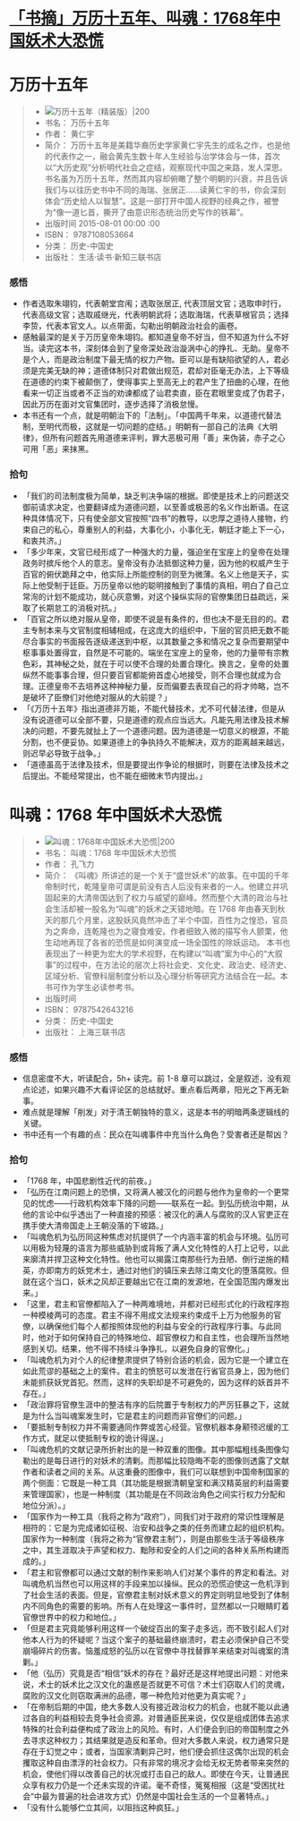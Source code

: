 # [「书摘」万历十五年、叫魂：1768年中国妖术大恐慌](https://github.com/hadwinn/blog/issues/15)

# 万历十五年
> - ![ 万历十五年（精装版）|200](https://wfqqreader-1252317822.image.myqcloud.com/cover/995/840995/t7_840995.jpg)
> - 书名： 万历十五年
> - 作者： 黄仁宇
> - 简介： 万历十五年是美籍华裔历史学家黄仁宇先生的成名之作，也是他的代表作之一，融会黄先生数十年人生经验与治学体会与一体，首次以“大历史观”分析明代社会之症结，观察现代中国之来路，发人深思。书名虽为万历十五年，然而其内容却俯瞰了整个明朝的兴衰，并且告诉我们与以往历史书中不同的海瑞、张居正……读黄仁宇的书，你会深刻体会“历史给人以智慧”。这是一部打开中国人视野的经典之作，被誉为“像一道匕首，撕开了由意识形态统治历史写作的铁幕”。
> - 出版时间 2015-08-01 00:00 :00
> - ISBN： 9787108053664
> - 分类： 历史-中国史
> - 出版社： 生活·读书·新知三联书店

### 感悟
- 作者选取朱翊钧，代表朝堂宫闱；选取张居正, 代表顶层文官；选取申时行，代表高级文官；选取戚继光，代表明朝武将；选取海瑞，代表草根官员；选择李贽，代表本官文人。以点带面，勾勒出明朝政治社会的画卷。
- 感触最深的是关于万历皇帝朱翊钧。都知道皇帝不好当，但不知道为什么不好当。读完这本书，深刻体会到了皇帝深处政治漩涡中心的挣扎、无助。皇帝不是个人，而是政治制度下最无情的权力产物。臣可以是有缺陷欲望的人，君必须是完美无缺的神；道德体制只对君做出规范，君却对臣毫无办法，上下等级在道德的约束下被颠倒了，使得事实上至高无上的君产生了扭曲的心理，在他看来一切正当或者不正当的劝谏都成了讪君卖直，臣在君眼里变成了伪君子，因此万历在面对文官集团时，逐步选择了消极怠慢。
- 本书还有一个点，就是明朝治下的「法制」。「中国两千年来，以道德代替法制，至明代而极，这就是一切问题的症结。」明朝有一部自己的法典《大明律》，但所有问题首先用道德来评判，罪大恶极可用「善」来伪装，赤子之心可用「恶」来抹黑。

### 拾句
- 「我们的司法制度极为简单，缺乏判决争端的根据。即使是技术上的问题送交御前请求决定，也要翻译成为道德问题，以至善或极恶的名义作出断语。在这种具体情况下，只有使全部文官按照“四书”的教导，以忠厚之道待人接物，约束自己的私心，尊重别人的利益，大事化小，小事化无，朝廷才能上下一心，和衷共济。」
- 「多少年来，文官已经形成了一种强大的力量，强迫坐在宝座上的皇帝在处理政务时摈斥他个人的意志。皇帝没有办法抵御这种力量，因为他的权威产生于百官的俯伏跪拜之中，他实际上所能控制的则至为微薄。名义上他是天子，实际上他受制于廷臣。万历皇帝以他的聪明接触到了事情的真相，明白了自己立常洵的计划不能成功，就心灰意懒，对这个操纵实际的官僚集团日益疏远，采取了长期怠工的消极对抗。」
- 「百官之所以绝对服从皇帝，即使不说是有条件的，但也决不是无目的的。君主专制本来与文官制度相辅相成，在这庞大的组织中，下层的官员把无数不能尽合事实的书面报告逐级递送到中枢，以其数量之多和情况之复杂而要期望中枢事事处置得宜，自然是不可能的。端坐在宝座上的皇帝，他的力量带有宗教色彩，其神秘之处，就在于可以使不合理的处置合理化。换言之，皇帝的处置纵然不能事事合理，但只要百官都能俯首虚心地接受，则不合理也就成为合理。正德皇帝不去培养这种神秘力量，反而偏要去表现自己的将才帅略，岂不是破坏了臣僚们对他绝对服从的大前提？」
- 「《万历十五年》指出道德非万能，不能代替技术，尤不可代替法律，但是从没有说道德可以全部不要，只是道德的观点应当远大。凡能先用法律及技术解决的问题，不要先就扯上了一个道德问题。因为道德是一切意义的根源，不能分割，也不便妥协。如果道德上的争执持久不能解决，双方的距离越来越远，则迟早必导致于战争。」
- 「道德虽高于法律及技术，但是要提出作争论的根据时，则要在法律及技术之后提出。不能经常提出，也不能在细微末节内提出。」

# 叫魂：1768 年中国妖术大恐慌
> - ![ 叫魂：1768年中国妖术大恐慌|200](https://weread-1258476243.file.myqcloud.com/weread/cover/89/3300024289/t7_3300024289.jpg)
> - 书名： 叫魂：1768 年中国妖术大恐慌
> - 作者： 孔飞力
> - 简介： 《叫魂》所讲述的是一个关于“盛世妖术”的故事。在中国的千年帝制时代，乾隆皇帝可谓是前没有古人后没有来者的一人。他建立并巩固起来的大清帝国达到了权力与威望的巅峰。然而整个大清的政治与社会生活却被一股名为“叫魂”的妖术之天错地暗。在 1768 年由春天到秋天的那几个月里，这股妖风竟然冲击了半个中国，百性为之惶恐，官员为之奔命，连乾隆也为之寝食难安。作者细致入微的描写令人颤栗，他生动地再现了各省的恐慌是如何演变成一场全国性的除妖运动。
本书也表现出了一种更为宏大的学术视野，在构建以“叫魂”案为中心的“大叙事”的过程中，在方法论的层次上将社会史、文化史、政治史、经济史、区域分析、官僚科层制度分析以及心理分析等研究方法结合在一起。本书可作为学生必读参考书。
> - 出版时间 
> - ISBN： 9787542643216
> - 分类： 历史-中国史
> - 出版社： 上海三联书店

### 感悟
- 信息密度不大，听读配合，5h+ 读完。前 1-8 章可以跳过，全是叙述，没有观点论述，如果兴趣不大看评论区的总结就好。重点看后两章，阳光之下再无新事。
- 难点就是理解「削发」对于清王朝独特的意义，这是本书的明暗两条逻辑线的关键。
- 书中还有一个有趣的点：民众在叫魂事件中充当什么角色？受害者还是帮凶？
### 拾句
- 「1768 年，中国悲剧性近代的前夜。」
- 「弘历在江南问题上的恐惧，又将满人被汉化的问题与他作为皇帝的一个更常见的忧虑——行政机构效率下降的问题——联系在一起。到弘历统治中期，从他的言论中似乎透出了一种直接的预感：被汉化的满人与腐败的汉人官吏正在携手使大清帝国走上王朝没落的下坡路。」
- 「叫魂危机为弘历同这种焦虑对抗提供了一个内涵丰富的机会与环境。弘历可以用极为轻蔑的语言为那些威胁到或背叛了满人文化特性的人打上记号，以此来廓清并捍卫这种文化特性。他也可以揭露江南那些行为丑陋、倒行逆施的精英，亦即南方的妖党术士，通过对他们的镇压来去除江南文化的堕落腐败。但就在这个当口，妖术之风却正要越出它在江南的发源地，在全国范围内爆发出来。」
- 「这里，君主和官僚都陷入了一种两难境地，并都对已经形式化的行政程序抱一种模棱两可的态度。君主不得不用成文法规来约束成千上万为他服务的官僚，以确保他们每个人都按照体现他的利益与安全的行政程序行事。与此同时，他对于如何保持自己的特殊地位、超官僚权力和自主性，也会理所当然地感到关切。结果，他不得不持续斗争挣扎，以避免自身的官僚化。」
- 「叫魂危机为对个人的纪律整肃提供了特别合适的机会，因为它是一个建立在如此荒谬的基础之上的案件。君主的愤怒可以发泄在行省官员身上，因为他们未能抓获妖党首犯。然而，这样的失职却是不可避免的，因为这样的妖首并不存在。」
- 「政治罪将官僚生涯中的整洁有序的后院置于专制权力的严厉狂暴之下，这就是为什么当叫魂案发生时，它是君主的问题而非官僚们的问题。」
- 「要抵制专制权力并不需要通同作弊或苦心经营。官僚机器本身颟顸迟缓的工作方式，就足以使抵制专权的诡计得逞。」
- 「叫魂危机的文献记录所折射出的是一种双重的图像。其中那幅粗线条图像勾勒出的是每日进行的对妖术的清剿。而那幅比较隐晦不彰的图像则透露了文献作者和读者之间的关系。从这重叠的图像中，我们可以联想到中国帝制国家的两个侧面：它既是一种工具（其功能是根据清朝皇室和满汉精英层的利益需要来管理国家），也是一种制度（其功能是在不同政治角色之间实行权力分配和地位分派）。」
- 「国家作为一种工具（我将之称为“政府”），同我们对于政府的常识性理解是相符的：它是为完成诸如征税、治安和战争之类的任务而建立起的组织机构。国家作为一种制度（我将之称为“官僚君主制”），则是由那些生活于等级秩序之中，其生涯取决于声望和权力、黜陟和安全的人们之间的各种关系所构建而成的。」
- 「君主和官僚都可以通过文献的制作来影响人们对某个事件的界定和看法。对叫魂危机当然也可以用这样的手段来加以操纵。民众的恐慌迫使这一危机浮到了社会生活的表面。但是，官僚君主制对妖术意义的界定则明显地受到了体制内不同角色的需要的影响。所有人在处理这一事件时，显然都以一只眼睛盯着官僚世界中的权力和地位。」
- 「但是君主究竟能够利用这样一个破绽百出的案子走多远，而不致引起人们对他本人行为的怀疑呢？当这个案子的基础最终崩溃时，君主必须保护自己不受崩塌碎片的伤害。恼羞成怒的弘历以在官僚中寻找替罪羊来结束对叫魂案的清剿。」
- 「他（弘历）究竟是否“相信”妖术的存在？最好还是这样地提出问题：对他来说，术士的妖术比之汉文化的蛊惑是否就更不可信？术士们窃取人们的灵魂，腐败的汉文化则窃取满洲的品德，哪一种危险对他更为真实呢？」
- 「在帝制后期的中国，绝大多数人没有接近政治权力的机会，也就不能以此通过各自的利益相较去竞争社会资源。对普通臣民来说，仅仅是组成团体去追求特殊的社会利益便构成了政治上的风险。有时，人们便会到旧的帝国制度之外去寻求这种权力；其结果就是造反和革命。但对大多数人来说，权力通常只是存在于幻觉之中；或者，当国家清剿异己时，他们便会抓住这偶尔出现的机会攫取这种自由漂浮的社会权力。只有非常的境况才会给无权无势者带来突然的机会，使他们得以改善自己的状况或打击自己的敌人。即使在今天，让普通民众享有权力仍是一个还未实现的许诺。毫不奇怪，冤冤相报（这是“受困扰社会”中最为普遍的社会进攻方式）仍然是中国社会生活的一个显著特点。」
- 「没有什么能够伫立其间，以阻挡这种疯狂。」